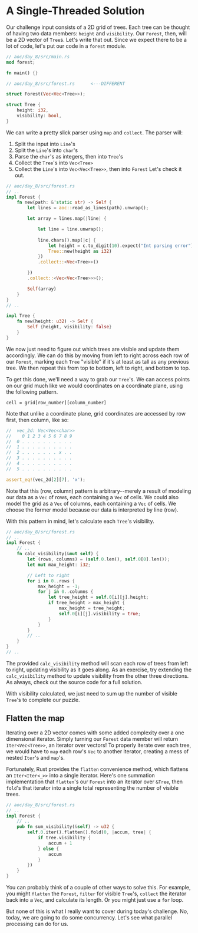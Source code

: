 # A Single-Threaded Solution
Our challenge input consists of a 2D grid of trees. Each tree can be thought of having two data members: `height` and `visibility`. Our `Forest`, then, will be a 2D vector of `Tree`s. Let's write that out. Since we expect there to be a lot of code, let's put our code in a `forest` module.

```rust
// aoc/day_8/src/main.rs
mod forest;

fn main() {}
```
```rust
// aoc/day_8/src/forest.rs      <---DIFFERENT

struct Forest(Vec<Vec<Tree>>);

struct Tree {
    height: i32,
    visibility: bool,
}
```
We can write a pretty slick parser using `map` and `collect`. The parser will:
1) Split the input into `Line`'s
2) Split the `Line`'s into `char`'s
3) Parse the `char`'s as integers, then into `Tree`'s
4) Collect the `Tree`'s into `Vec<Tree>`
5) Collect the `Line`'s into `Vec<Vec<Tree>>`, then into `Forest`
Let's check it out.

```rust
// aoc/day_8/src/forest.rs
// ..
impl Forest {
    fn new(path: &'static str) -> Self {
        let lines = aoc::read_as_lines(path).unwrap();

        let array = lines.map(|line| {

            let line = line.unwrap();
            
            line.chars().map(|c| {
                let height = c.to_digit(10).expect("Int parsing error");
                Tree::new(height as i32)
            })
            .collect::<Vec<Tree>>()

        })
        .collect::<Vec<Vec<Tree>>>();

        Self(array)
    }
}
// ..

impl Tree {
    fn new(height: u32) -> Self {
        Self {height, visibility: false}
    }
}
```

We now just need to figure out which trees are visible and update them accordingly. We can do this by moving from left to right across each row of our `Forest`, marking each `Tree` "visible" if it's at least as tall as any previous tree. We then repeat this from top to bottom, left to right, and bottom to top. 

To get this done, we'll need a way to grab our `Tree`'s. We can access points on our grid much like we would coordinates on a coordinate plane, using the following pattern.

`cell = grid[row_number][column_number]`

Note that unlike a coordinate plane, grid coordinates are accessed by row first, then column, like so:

```rust
//  vec_2d: Vec<Vec<char>>
//    0 1 2 3 4 5 6 7 8 9
//  0 . . . . . . . . . . 
//  1 . . . . . . . . . .
//  2 . . . . . . . x . .
//  3 . . . . . . . . . .
//  4 . . . . . . . . . .
//  5 . . . . . . . . . .

assert_eq!(vec_2d[2][7], 'x');

```
Note that this (row, column) pattern is arbitrary--merely a result of modeling our data as a `Vec` of rows, each containing a `Vec` of cells. We could also model the grid as a `Vec` of columns, each containing a `Vec` of cells. We choose the former model because our data is interpreted by line (row). 

With this pattern in mind, let's calculate each `Tree`'s visibility.

```rust
// aoc/day_8/src/forest.rs
// ..
impl Forest {
    // ..
    fn calc_visibility(&mut self) {
        let (rows, columns) = (self.0.len(), self.0[0].len());
        let mut max_height: i32;

        // Left to right
        for i in 0..rows {
            max_height = -1;
            for j in 0..columns {
                let tree_height = self.0[i][j].height;
                if tree_height > max_height {
                    max_height = tree_height;
                    self.0[i][j].visibility = true;
                }
            }
        }
        // ..
    }
}
// ..
```
The provided `calc_visibility` method will scan each row of trees from left to right, updating visibility as it goes along. As an exercise, try extending the `calc_visibility` method to update visibility from the other three directions. As always, check out the source code for a full solution.

With visibility calculated, we just need to sum up the number of visible `Tree`'s to complete our puzzle. 

## Flatten the map

Iterating over a 2D vector comes with some added complexity over a one dimensional iterator. Simply turning our `Forest` data member will return `Iter<Vec<Tree>>`, an iterator over vectors! To properly iterate over each tree, we would have to `map` each row's `Vec` to another iterator, creating a mess of nested `Iter`'s and `map`'s. 

Fortunately, Rust provides the `flatten` convenience method, which flattens an `Iter<Iter<_>>` into a single iterator. Here's one summation implementation that `flatten`'s our `Forest` into an iterator over `&Tree`, then `fold`'s that iterator into a single total representing the number of visible trees.

```rust
// aoc/day_8/src/forest.rs
// ..
impl Forest {
    // ..
    pub fn sum_visibility(&self) -> u32 {
        self.0.iter().flatten().fold(0, |accum, tree| {
            if tree.visibility {
                accum + 1
            } else {
                accum
            }
        })
    }
}
```
You can probably think of a couple of other ways to solve this. For example, you might `flatten` the `Forest`, `filter` for visible `Tree`'s, `collect` the iterator back into a `Vec`, and calculate its length. Or you might just use a `for` loop.

But none of this is what I really want to cover during today's challenge. No, today, we are going to do some concurrency. Let's see what parallel processing can do for us.